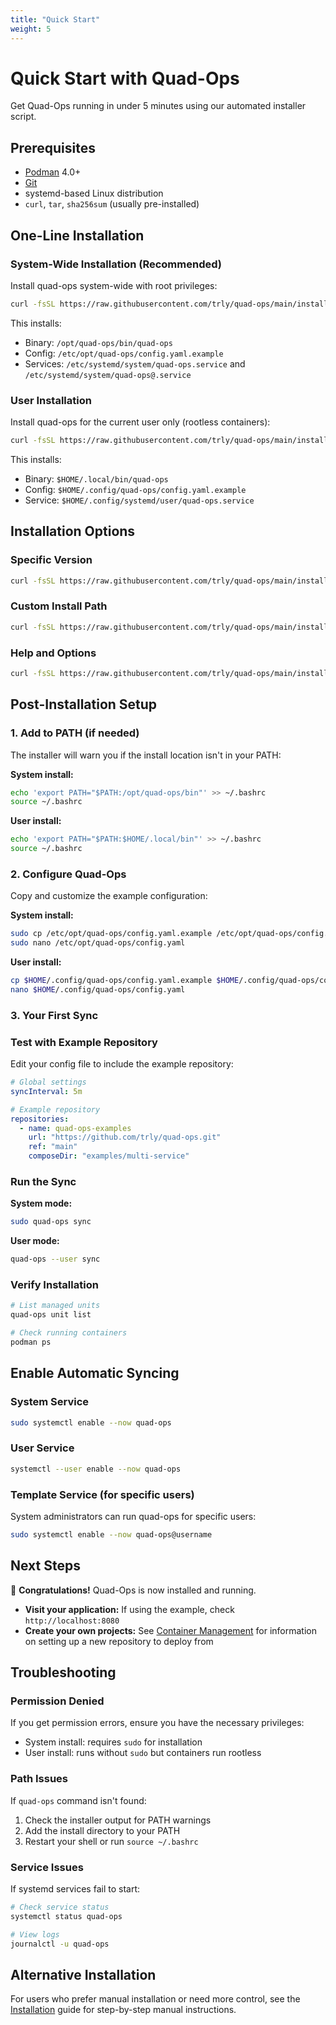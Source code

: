 ```yaml
---
title: "Quick Start"
weight: 5
---
```


# Quick Start with Quad-Ops

Get Quad-Ops running in under 5 minutes using our automated installer script.

## Prerequisites

- [Podman](https://podman.io/docs/installation) 4.0+
- [Git](https://git-scm.com/downloads)
- systemd-based Linux distribution
- `curl`, `tar`, `sha256sum` (usually pre-installed)

## One-Line Installation

### System-Wide Installation (Recommended)

Install quad-ops system-wide with root privileges:

```bash
curl -fsSL https://raw.githubusercontent.com/trly/quad-ops/main/install.sh | bash
```

This installs:
- Binary: `/opt/quad-ops/bin/quad-ops`
- Config: `/etc/opt/quad-ops/config.yaml.example`
- Services: `/etc/systemd/system/quad-ops.service` and `/etc/systemd/system/quad-ops@.service`

### User Installation

Install quad-ops for the current user only (rootless containers):

```bash
curl -fsSL https://raw.githubusercontent.com/trly/quad-ops/main/install.sh | bash -s -- --user
```

This installs:
- Binary: `$HOME/.local/bin/quad-ops`
- Config: `$HOME/.config/quad-ops/config.yaml.example`
- Service: `$HOME/.config/systemd/user/quad-ops.service`

## Installation Options

### Specific Version

```bash
curl -fsSL https://raw.githubusercontent.com/trly/quad-ops/main/install.sh | bash -s -- --version v1.2.3
```

### Custom Install Path

```bash
curl -fsSL https://raw.githubusercontent.com/trly/quad-ops/main/install.sh | bash -s -- --install-path /usr/local/bin
```

### Help and Options

```bash
curl -fsSL https://raw.githubusercontent.com/trly/quad-ops/main/install.sh | bash -s -- --help
```

## Post-Installation Setup

### 1. Add to PATH (if needed)

The installer will warn you if the install location isn't in your PATH:

**System install:**
```bash
echo 'export PATH="$PATH:/opt/quad-ops/bin"' >> ~/.bashrc
source ~/.bashrc
```

**User install:**
```bash
echo 'export PATH="$PATH:$HOME/.local/bin"' >> ~/.bashrc
source ~/.bashrc
```

### 2. Configure Quad-Ops

Copy and customize the example configuration:

**System install:**
```bash
sudo cp /etc/opt/quad-ops/config.yaml.example /etc/opt/quad-ops/config.yaml
sudo nano /etc/opt/quad-ops/config.yaml
```

**User install:**
```bash
cp $HOME/.config/quad-ops/config.yaml.example $HOME/.config/quad-ops/config.yaml
nano $HOME/.config/quad-ops/config.yaml
```

### 3. Your First Sync

### Test with Example Repository

Edit your config file to include the example repository:

```yaml
# Global settings
syncInterval: 5m

# Example repository
repositories:
  - name: quad-ops-examples
    url: "https://github.com/trly/quad-ops.git"
    ref: "main"
    composeDir: "examples/multi-service"
```

### Run the Sync

**System mode:**
```bash
sudo quad-ops sync
```

**User mode:**
```bash
quad-ops --user sync
```

### Verify Installation

```bash
# List managed units
quad-ops unit list

# Check running containers
podman ps
```

## Enable Automatic Syncing

### System Service

```bash
sudo systemctl enable --now quad-ops
```

### User Service

```bash
systemctl --user enable --now quad-ops
```

### Template Service (for specific users)

System administrators can run quad-ops for specific users:

```bash
sudo systemctl enable --now quad-ops@username
```

## Next Steps

🎉 **Congratulations!** Quad-Ops is now installed and running.

- **Visit your application:** If using the example, check `http://localhost:8080`
- **Create your own projects:** See [Container Management](../container-management/) for information on setting up a new repository to deploy from

## Troubleshooting

### Permission Denied

If you get permission errors, ensure you have the necessary privileges:
- System install: requires `sudo` for installation
- User install: runs without `sudo` but containers run rootless

### Path Issues

If `quad-ops` command isn't found:
1. Check the installer output for PATH warnings
2. Add the install directory to your PATH
3. Restart your shell or run `source ~/.bashrc`

### Service Issues

If systemd services fail to start:
```bash
# Check service status
systemctl status quad-ops

# View logs
journalctl -u quad-ops
```

## Alternative Installation

For users who prefer manual installation or need more control, see the [Installation](../installation/) guide for step-by-step manual instructions.
